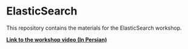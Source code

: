# ElasticSearch
This repository contains the materials for the ElasticSearch workshop.

[**Link to the workshop video (In Persian)**](https://drive.google.com/file/d/1QmG_e7-VlEbWpyCQkd9-UTlGldK71yBl/view)